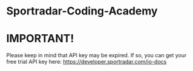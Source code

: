 # Sportradar-Coding-Academy

# IMPORTANT!
Please keep in mind that API key may be expired. If so, you can get your free trial API key here: https://developer.sportradar.com/io-docs
